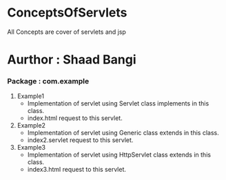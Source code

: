 # ConceptsOfServlets
All Concepts are cover of servlets and jsp  
# Aurthor : Shaad Bangi  
### Package : com.example  
1. Example1
    - Implementation of servlet using Servlet class implements in this class.
    - index.html request to this servlet.
2. Example2
    - Implementation of servlet using Generic class extends in this class.
    - index2.servlet request to this servlet.
3. Example3
    - Implementation of servlet using HttpServlet class extends in this class. 
    - index3.html request to this servlet. 

